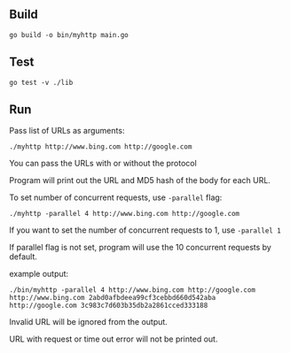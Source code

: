 ## Build

`go build -o bin/myhttp main.go`

## Test

`go test -v ./lib`

## Run

Pass list of URLs as arguments:

`./myhttp http://www.bing.com http://google.com`

You can pass the URLs with or without the protocol

Program will print out the URL and MD5 hash of the body for each URL.

To set number of concurrent requests, use `-parallel` flag:

`./myhttp -parallel 4 http://www.bing.com http://google.com`

If you want to set the number of concurrent requests to 1, use `-parallel 1`

If parallel flag is not set, program will use the 10 concurrent requests by default.

example output:

```shell
./bin/myhttp -parallel 4 http://www.bing.com http://google.com
http://www.bing.com 2abd0afbdeea99cf3cebbd660d542aba
http://google.com 3c983c7d603b35db2a2861cced333188

```

Invalid URL will be ignored from the output.

URL with request or time out error will not be printed out.


